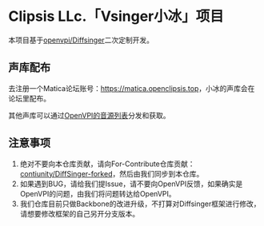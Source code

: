 # Clipsis LLc.「Vsinger小冰」项目

本项目基于[openvpi/Diffsinger](https://github.com/openvpi/Diffsinger)二次定制开发。

## 声库配布

去注册一个Matica论坛账号：<https://matica.openclipsis.top>，小冰的声库会在论坛里配布。

其他声库可以通过[OpenVPI的音源列表](https://docs.qq.com/sheet/DQXNDY0pPaEpOc3JN?tab=BB08J2)分发和获取。

## 注意事项

1. 绝对不要向本仓库贡献，请向For-Contribute仓库贡献：[contiunity/DiffSinger-forked](https://github.com/contiunity/DiffSinger-forked)，然后由我们同步到本仓库。
2. 如果遇到BUG，请给我们提Issue，请不要向OpenVPI反馈，如果确实是OpenVPI的问题，由我们将问题转达给OpenVPI。
3. 我们仓库目前只做Backbone的改进升级，不打算对Diffsinger框架进行修改，请想要修改框架的自己另开分支版本。
